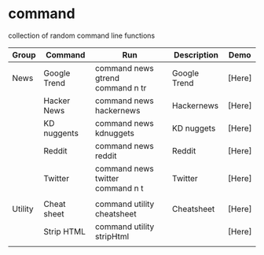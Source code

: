 # command
collection of random command line functions

| Group   | Command      | Run                                    | Description  | Demo   |
|---------|--------------|----------------------------------------|--------------|--------|
| News    | Google Trend | command news gtrend <br/> command n tr | Google Trend | [Here] |
|         | Hacker News  | command news hackernews                | Hackernews   | [Here] |
|         | KD nuggents  | command news kdnuggets                 | KD nuggets   | [Here] |
|         | Reddit       | command news reddit                    | Reddit       | [Here] |
|         | Twitter      | command news twitter <br/> command n t | Twitter      | [Here] |
|         |              |                                        |              |        |
| Utility | Cheat sheet  | command utility cheatsheet             | Cheatsheet   | [Here] |
|         | Strip HTML   | command utility stripHtml              |              | [Here] |
|         |              |                                        |              |        |
